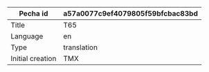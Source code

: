 |Pecha id | a57a0077c9ef4079805f59bfcbac83bd
| --- | --- 
|Title | T65 
|Language | en
|Type | translation
|Initial creation | TMX